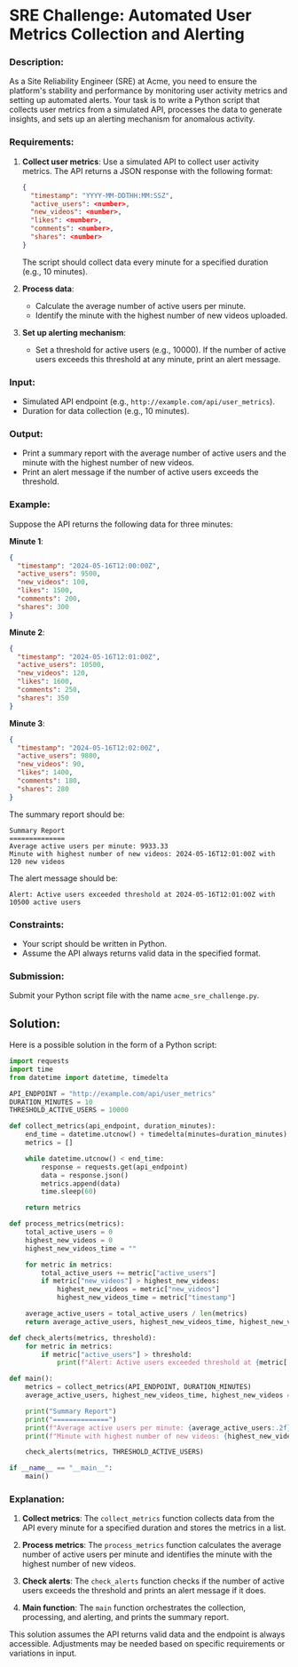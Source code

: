 # SRE Challenge: Automated User Metrics Collection and Alerting

### Description:
As a Site Reliability Engineer (SRE) at Acme, you need to ensure the platform's stability and performance by monitoring user activity metrics and setting up automated alerts. Your task is to write a Python script that collects user metrics from a simulated API, processes the data to generate insights, and sets up an alerting mechanism for anomalous activity.

### Requirements:
1. **Collect user metrics**: Use a simulated API to collect user activity metrics. The API returns a JSON response with the following format:
   ```json
   {
     "timestamp": "YYYY-MM-DDTHH:MM:SSZ",
     "active_users": <number>,
     "new_videos": <number>,
     "likes": <number>,
     "comments": <number>,
     "shares": <number>
   }
   ```
   The script should collect data every minute for a specified duration (e.g., 10 minutes).

2. **Process data**:
   - Calculate the average number of active users per minute.
   - Identify the minute with the highest number of new videos uploaded.

3. **Set up alerting mechanism**:
   - Set a threshold for active users (e.g., 10000). If the number of active users exceeds this threshold at any minute, print an alert message.

### Input:
- Simulated API endpoint (e.g., `http://example.com/api/user_metrics`).
- Duration for data collection (e.g., 10 minutes).

### Output:
- Print a summary report with the average number of active users and the minute with the highest number of new videos.
- Print an alert message if the number of active users exceeds the threshold.

### Example:
Suppose the API returns the following data for three minutes:

**Minute 1**:
```json
{
  "timestamp": "2024-05-16T12:00:00Z",
  "active_users": 9500,
  "new_videos": 100,
  "likes": 1500,
  "comments": 200,
  "shares": 300
}
```

**Minute 2**:
```json
{
  "timestamp": "2024-05-16T12:01:00Z",
  "active_users": 10500,
  "new_videos": 120,
  "likes": 1600,
  "comments": 250,
  "shares": 350
}
```

**Minute 3**:
```json
{
  "timestamp": "2024-05-16T12:02:00Z",
  "active_users": 9800,
  "new_videos": 90,
  "likes": 1400,
  "comments": 180,
  "shares": 280
}
```

The summary report should be:
```
Summary Report
==============
Average active users per minute: 9933.33
Minute with highest number of new videos: 2024-05-16T12:01:00Z with 120 new videos
```

The alert message should be:
```
Alert: Active users exceeded threshold at 2024-05-16T12:01:00Z with 10500 active users
```

### Constraints:
- Your script should be written in Python.
- Assume the API always returns valid data in the specified format.

### Submission:
Submit your Python script file with the name `acme_sre_challenge.py`.

## Solution:

Here is a possible solution in the form of a Python script:

```python
import requests
import time
from datetime import datetime, timedelta

API_ENDPOINT = "http://example.com/api/user_metrics"
DURATION_MINUTES = 10
THRESHOLD_ACTIVE_USERS = 10000

def collect_metrics(api_endpoint, duration_minutes):
    end_time = datetime.utcnow() + timedelta(minutes=duration_minutes)
    metrics = []

    while datetime.utcnow() < end_time:
        response = requests.get(api_endpoint)
        data = response.json()
        metrics.append(data)
        time.sleep(60)

    return metrics

def process_metrics(metrics):
    total_active_users = 0
    highest_new_videos = 0
    highest_new_videos_time = ""

    for metric in metrics:
        total_active_users += metric["active_users"]
        if metric["new_videos"] > highest_new_videos:
            highest_new_videos = metric["new_videos"]
            highest_new_videos_time = metric["timestamp"]

    average_active_users = total_active_users / len(metrics)
    return average_active_users, highest_new_videos_time, highest_new_videos

def check_alerts(metrics, threshold):
    for metric in metrics:
        if metric["active_users"] > threshold:
            print(f"Alert: Active users exceeded threshold at {metric['timestamp']} with {metric['active_users']} active users")

def main():
    metrics = collect_metrics(API_ENDPOINT, DURATION_MINUTES)
    average_active_users, highest_new_videos_time, highest_new_videos = process_metrics(metrics)

    print("Summary Report")
    print("==============")
    print(f"Average active users per minute: {average_active_users:.2f}")
    print(f"Minute with highest number of new videos: {highest_new_videos_time} with {highest_new_videos} new videos")

    check_alerts(metrics, THRESHOLD_ACTIVE_USERS)

if __name__ == "__main__":
    main()
```

### Explanation:

1. **Collect metrics**: The `collect_metrics` function collects data from the API every minute for a specified duration and stores the metrics in a list.

2. **Process metrics**: The `process_metrics` function calculates the average number of active users per minute and identifies the minute with the highest number of new videos.

3. **Check alerts**: The `check_alerts` function checks if the number of active users exceeds the threshold and prints an alert message if it does.

4. **Main function**: The `main` function orchestrates the collection, processing, and alerting, and prints the summary report.

This solution assumes the API returns valid data and the endpoint is always accessible. Adjustments may be needed based on specific requirements or variations in input.

